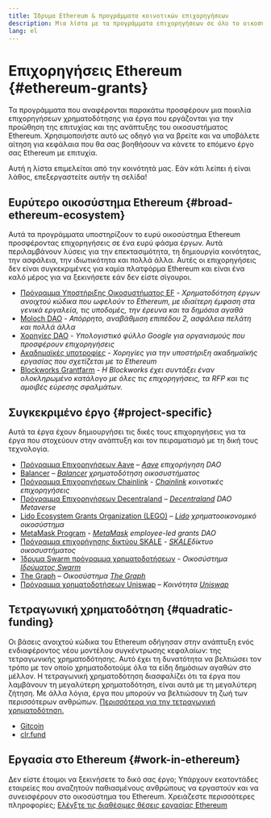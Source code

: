 ```yaml
---
title: Ίδρυμα Ethereum & προγράμματα κοινοτικών επιχορηγήσεων
description: Μια λίστα με τα προγράμματα επιχορηγήσεων σε όλο το οικοσύστημα του Ethereum.
lang: el
---
```


# Επιχορηγήσεις Ethereum {#ethereum-grants}

Τα προγράμματα που αναφέρονται παρακάτω προσφέρουν μια ποικιλία επιχορηγήσεων χρηματοδότησης για έργα που εργάζονται για την προώθηση της επιτυχίας και της ανάπτυξης του οικοσυστήματος Ethereum. Χρησιμοποιήστε αυτό ως οδηγό για να βρείτε και να υποβάλετε αίτηση για κεφάλαια που θα σας βοηθήσουν να κάνετε το επόμενο έργο σας Ethereum με επιτυχία.

Αυτή η λίστα επιμελείται από την κοινότητά μας. Εάν κάτι λείπει ή είναι λάθος, επεξεργαστείτε αυτήν τη σελίδα!

## Ευρύτερο οικοσύστημα Ethereum {#broad-ethereum-ecosystem}

Αυτά τα προγράμματα υποστηρίζουν το ευρύ οικοσύστημα Ethereum προσφέροντας επιχορηγήσεις σε ένα ευρύ φάσμα έργων. Αυτά περιλαμβάνουν λύσεις για την επεκτασιμότητα, τη δημιουργία κοινότητας, την ασφάλεια, την ιδιωτικότητα και πολλά άλλα. Αυτές οι επιχορηγήσεις δεν είναι συγκεκριμένες για καμία πλατφόρμα Ethereum και είναι ένα καλό μέρος για να ξεκινήσετε εάν δεν είστε σίγουροι.

- [Πρόγραμμα Υποστήριξης Οικοσυστήματος EF](https://esp.ethereum.foundation) - _Χρηματοδότηση έργων ανοιχτού κώδικα που ωφελούν το Ethereum, με ιδιαίτερη έμφαση στα γενικά εργαλεία, τις υποδομές, την έρευνα και τα δημόσια αγαθά_
- [Moloch DAO](https://www.molochdao.com/) - _Απόρρητο, αναβάθμιση επιπέδου 2, ασφάλεια πελάτη και πολλά άλλα_
- [Χορηγίες DAO](https://docs.google.com/spreadsheets/d/1XHc-p_MHNRdjacc8uOEjtPoWL86olP4GyxAJOFO0zxY/edit#gid=0) - _Υπολογιστικό φύλλο Google για οργανισμούς που προσφέρουν επιχορηγήσεις_
- [Ακαδημαϊκές υποτροφίες](https://esp.ethereum.foundation/academic-grants) - _Χορηγίες για την υποστήριξη ακαδημαϊκής εργασίας που σχετίζεται με το Ethereum_
- [Blockworks Grantfarm](https://blockworks.co/grants/programs) - _Η Blockworks έχει συντάξει έναν ολοκληρωμένο κατάλογο με όλες τις επιχορηγήσεις, τα RFP και τις αμοιβές εύρεσης σφαλμάτων._

## Συγκεκριμένο έργο {#project-specific}

Αυτά τα έργα έχουν δημιουργήσει τις δικές τους επιχορηγήσεις για τα έργα που στοχεύουν στην ανάπτυξη και τον πειραματισμό με τη δική τους τεχνολογία.

- [Πρόγραμμα Επιχορηγήσεων Aave](https://aavegrants.org/) – _[Aave](https://aave.com/) επιχορήγηση DAO_
- [Balancer](https://grants.balancer.community/) – _[Balancer](https://balancer.fi/) χρηματοδότηση οικοσυστήματος_
- [Πρόγραμμα Επιχορηγήσεων Chainlink](https://chain.link/community/grants) - _[Chainlink](https://chain.link/) κοινοτικές επιχορηγήσεις_
- [Πρόγραμμα Επιχορηγήσεων Decentraland](https://governance.decentraland.org/grants/) – _[Decentraland](https://decentraland.org/) DAO Metaverse_
- [Lido Ecosystem Grants Organization (LEGO)](https://lido.fi/lego) – _[Lido](https://lido.fi/) χρηματοοικονομικό οικοσύστημα_
- [MetaMask Program](https://metamaskgrants.org/) - _[MetaMask](https://metamask.io/) employee-led grants DAO_
- [Πρόγραμμα επιχορήγησης δικτύου SKALE](https://skale.space/developers#grants) - _[SKALE](https://skale.space/)δίκτυο οικοσυστήματος_
- [Ίδρυμα Swarm πρόγραμμα χρηματοδοτήσεων](https://my.ethswarm.org/grants) - _Οικοσύστημα [Ιδρύματος Swarm](https://www.ethswarm.org/)_
- [The Graph](https://thegraph.com/ecosystem/grants/) – _Οικοσύστημα [The Graph](https://thegraph.com/)_
- [Πρόγραμμα χρηματοδοτήσεων Uniswap](https://www.uniswapfoundation.org/approach) – _Κοινότητα [Uniswap](https://uniswap.org/)_

## Τετραγωνική χρηματοδότηση {#quadratic-funding}

Οι βάσεις ανοιχτού κώδικα του Ethereum οδήγησαν στην ανάπτυξη ενός ενδιαφέροντος νέου μοντέλου συγκέντρωσης κεφαλαίων: της τετραγωνικής χρηματοδότησης. Αυτό έχει τη δυνατότητα να βελτιώσει τον τρόπο με τον οποίο χρηματοδοτούμε όλα τα είδη δημόσιων αγαθών στο μέλλον. Η τετραγωνική χρηματοδότηση διασφαλίζει ότι τα έργα που λαμβάνουν τη μεγαλύτερη χρηματοδότηση, είναι αυτά με τη μεγαλύτερη ζήτηση. Με άλλα λόγια, έργα που μπορούν να βελτιώσουν τη ζωή των περισσότερων ανθρώπων. [Περισσότερα για την τετραγωνική χρηματοδότηση.](/defi/#quadratic-funding)

- [Gitcoin](https://gitcoin.co/grants)
- [clr.fund](https://clr.fund/)

## Εργασία στο Ethereum {#work-in-ethereum}

Δεν είστε έτοιμοι να ξεκινήσετε το δικό σας έργο; Υπάρχουν εκατοντάδες εταιρείες που αναζητούν παθιασμένους ανθρώπους να εργαστούν και να συνεισφέρουν στο οικοσύστημα του Ethereum. Χρειάζεστε περισσότερες πληροφορίες; [Ελέγξτε τις διαθέσιμες θέσεις εργασίας Ethereum](/community/get-involved/#ethereum-jobs)
